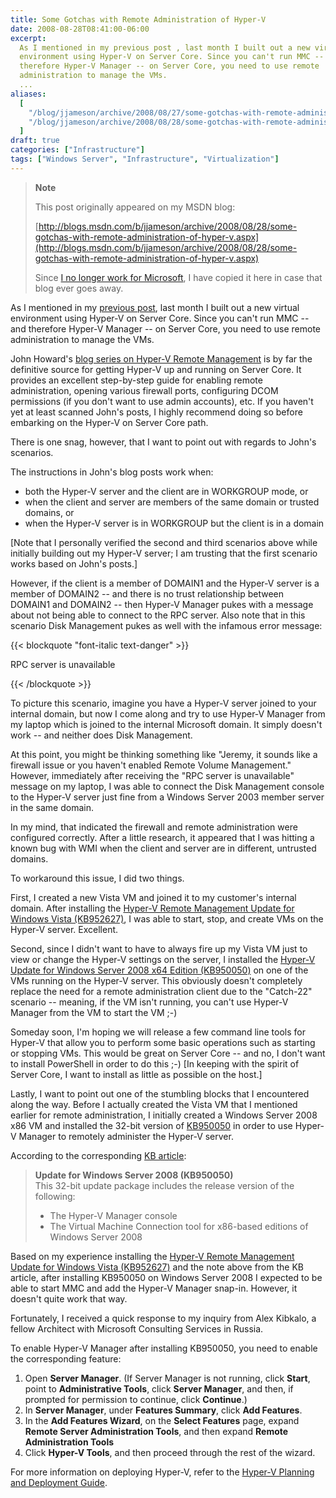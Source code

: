 ```yaml
---
title: Some Gotchas with Remote Administration of Hyper-V
date: 2008-08-28T08:41:00-06:00
excerpt:
  As I mentioned in my previous post , last month I built out a new virtual
  environment using Hyper-V on Server Core. Since you can't run MMC -- and
  therefore Hyper-V Manager -- on Server Core, you need to use remote
  administration to manage the VMs. 
  ...
aliases:
  [
    "/blog/jjameson/archive/2008/08/27/some-gotchas-with-remote-administration-of-hyper-v.aspx",
    "/blog/jjameson/archive/2008/08/28/some-gotchas-with-remote-administration-of-hyper-v.aspx",
  ]
draft: true
categories: ["Infrastructure"]
tags: ["Windows Server", "Infrastructure", "Virtualization"]
---
```


> **Note**
>
> This post originally appeared on my MSDN blog:
>
> [http://blogs.msdn.com/b/jjameson/archive/2008/08/28/some-gotchas-with-remote-administration-of-hyper-v.aspx](http://blogs.msdn.com/b/jjameson/archive/2008/08/28/some-gotchas-with-remote-administration-of-hyper-v.aspx)
>
> Since
> [I no longer work for Microsoft](/blog/jjameson/2011/09/02/last-day-with-microsoft),
> I have copied it here in case that blog ever goes away.

As I mentioned in my
[previous post](/blog/jjameson/2008/07/07/copy-paste-gotchas-with-server-core),
last month I built out a new virtual environment using Hyper-V on Server Core.
Since you can't run MMC -- and therefore Hyper-V Manager -- on Server Core, you
need to use remote administration to manage the VMs.

John Howard's
[blog series on Hyper-V Remote Management](http://blogs.technet.com/jhoward/archive/2008/03/28/part-1-hyper-v-remote-management-you-do-not-have-the-requested-permission-to-complete-this-task-contact-the-administrator-of-the-authorization-policy-for-the-computer-computername.aspx)
is by far the definitive source for getting Hyper-V up and running on Server
Core. It provides an excellent step-by-step guide for enabling remote
administration, opening various firewall ports, configuring DCOM permissions (if
you don't want to use admin accounts), etc. If you haven't yet at least scanned
John's posts, I highly recommend doing so before embarking on the Hyper-V on
Server Core path.

There is one snag, however, that I want to point out with regards to John's
scenarios.

The instructions in John's blog posts work when:

- both the Hyper-V server and the client are in WORKGROUP mode, or
- when the client and server are members of the same domain or trusted domains,
  or
- when the Hyper-V server is in WORKGROUP but the client is in a domain

[Note that I personally verified the second and third scenarios above while
initially building out my Hyper-V server; I am trusting that the first scenario
works based on John's posts.]

However, if the client is a member of DOMAIN1 and the Hyper-V server is a member
of DOMAIN2 -- and there is no trust relationship between DOMAIN1 and DOMAIN2 --
then Hyper-V Manager pukes with a message about not being able to connect to the
RPC server. Also note that in this scenario Disk Management pukes as well with
the infamous error message:

{{< blockquote "font-italic text-danger" >}}

RPC server is unavailable

{{< /blockquote >}}

To picture this scenario, imagine you have a Hyper-V server joined to your
internal domain, but now I come along and try to use Hyper-V Manager from my
laptop which is joined to the internal Microsoft domain. It simply doesn't work
-- and neither does Disk Management.

At this point, you might be thinking something like "Jeremy, it sounds like a
firewall issue or you haven't enabled Remote Volume Management." However,
immediately after receiving the "RPC server is unavailable" message on my
laptop, I was able to connect the Disk Management console to the Hyper-V server
just fine from a Windows Server 2003 member server in the same domain.

In my mind, that indicated the firewall and remote administration were
configured correctly. After a little research, it appeared that I was hitting a
known bug with WMI when the client and server are in different, untrusted
domains.

To workaround this issue, I did two things.

First, I created a new Vista VM and joined it to my customer's internal domain.
After installing the
[Hyper-V Remote Management Update for Windows Vista (KB952627)](http://www.microsoft.com/downloads/details.aspx?familyid=BF909242-2125-4D06-A968-C8A3D75FF2AA&displaylang=en),
I was able to start, stop, and create VMs on the Hyper-V server. Excellent.

Second, since I didn't want to have to always fire up my Vista VM just to view
or change the Hyper-V settings on the server, I installed the
[Hyper-V Update for Windows Server 2008 x64 Edition (KB950050)](http://www.microsoft.com/downloads/details.aspx?FamilyID=f3ab3d4b-63c8-4424-a738-baded34d24ed&DisplayLang=en)
on one of the VMs running on the Hyper-V server. This obviously doesn't
completely replace the need for a remote administration client due to the
"Catch-22" scenario -- meaning, if the VM isn't running, you can't use Hyper-V
Manager from the VM to start the VM ;-)

Someday soon, I'm hoping we will release a few command line tools for Hyper-V
that allow you to perform some basic operations such as starting or stopping
VMs. This would be great on Server Core -- and no, I don't want to install
PowerShell in order to do this ;-) [In keeping with the spirit of Server Core, I
want to install as little as possible on the host.]

Lastly, I want to point out one of the stumbling blocks that I encountered along
the way. Before I actually created the Vista VM that I mentioned earlier for
remote administration, I initially created a Windows Server 2008 x86 VM and
installed the 32-bit version of
[KB950050](http://www.microsoft.com/downloads/details.aspx?FamilyId=6F69D661-5B91-4E5E-A6C0-210E629E1C42&displaylang=en)
in order to use Hyper-V Manager to remotely administer the Hyper-V server.

According to the corresponding
[KB article](http://support.microsoft.com/kb/950050):

> **Update for Windows Server 2008 (KB950050)**\
> This 32-bit update package includes the release version of the following:
>
> - The Hyper-V Manager console
> - The Virtual Machine Connection tool for x86-based editions of Windows Server
>   2008

Based on my experience installing the
[Hyper-V Remote Management Update for Windows Vista (KB952627)](http://www.microsoft.com/downloads/details.aspx?familyid=BF909242-2125-4D06-A968-C8A3D75FF2AA&displaylang=en)
and the note above from the KB article, after installing KB950050 on Windows
Server 2008 I expected to be able to start MMC and add the Hyper-V Manager
snap-in. However, it doesn't quite work that way.

Fortunately, I received a quick response to my inquiry from Alex Kibkalo, a
fellow Architect with Microsoft Consulting Services in Russia.

To enable Hyper-V Manager after installing KB950050, you need to enable the
corresponding feature:

1. Open **Server Manager**. (If Server Manager is not running, click **Start**,
   point to **Administrative Tools**, click **Server Manager**, and then, if
   prompted for permission to continue, click **Continue**.)
2. In **Server Manager**, under **Features Summary**, click **Add Features**.
3. In the **Add Features Wizard**, on the **Select Features** page, expand
   **Remote Server Administration Tools**, and then expand **Remote
   Administration Tools**
4. Click **Hyper-V Tools**, and then proceed through the rest of the wizard.

For more information on deploying Hyper-V, refer to the
[Hyper-V Planning and Deployment Guide](http://www.microsoft.com/downloads/details.aspx?familyid=5DA4058E-72CC-4B8D-BBB1-5E16A136EF42&displaylang=en).
